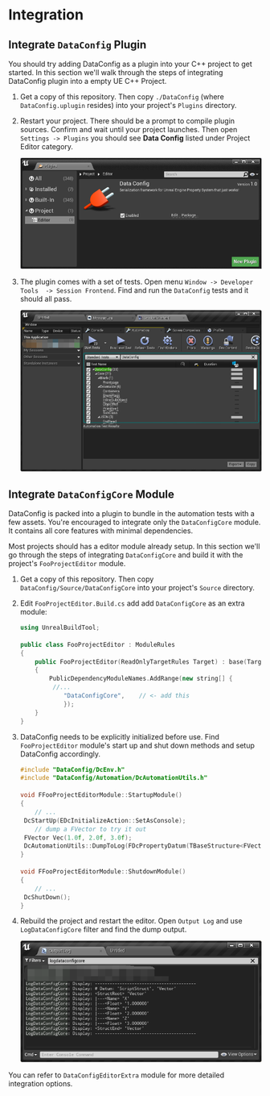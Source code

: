 # Integration

## Integrate `DataConfig` Plugin

You should try adding DataConfig as a plugin into your C++ project to get started.  In this section we'll walk through the steps of integrating DataConfig plugin into a empty UE C++ Project.

1. Get a copy of this repository. Then copy  `./DataConfig` (where `DataConfig.uplugin` resides) into your project's `Plugins` directory.

2. Restart your project. There should be a prompt to compile plugin sources. Confirm and wait until your project launches. Then open `Settings -> Plugins` you should see **Data Config** listed under Project Editor category.

   ![Integration-DataConfigPlugin](Images/Integration-DataConfigPlugin.png)

3. The plugin comes with a set of tests. Open menu `Window -> Developer Tools  -> Session Frontend`. Find and run the `DataConfig` tests and it should all pass.
   
   ![Integration-DataConfigAutomations](Images/Integration-DataConfigAutomations.png)

## Integrate `DataConfigCore` Module

DataConfig is packed into a plugin to bundle in the automation tests with a few assets. You're encouraged to integrate only the `DataConfigCore` module. It contains all core features with minimal dependencies. 

Most projects should has a editor module already setup. In this section we'll go through the steps of integrating `DataConfigCore` and build it with the project's `FooProjectEditor` module.

1. Get a copy of this repository. Then copy `DataConfig/Source/DataConfigCore` into your project's `Source` directory.

2. Edit `FooProjectEditor.Build.cs` add add `DataConfigCore` as an extra module:

   ```c++
   using UnrealBuildTool;
   
   public class FooProjectEditor : ModuleRules
   {
       public FooProjectEditor(ReadOnlyTargetRules Target) : base(Target)
       {
           PublicDependencyModuleNames.AddRange(new string[] { 
   			//...
               "DataConfigCore",	// <- add this
               });
       }
   }
   ```

3. DataConfig needs to be explicitly initialized before use. Find `FooProjectEditor` module's start up and shut down methods and setup DataConfig accordingly.

   ```c++
   #include "DataConfig/DcEnv.h"
   #include "DataConfig/Automation/DcAutomationUtils.h"
   
   void FFooProjectEditorModule::StartupModule()
   {
       // ...
   	DcStartUp(EDcInitializeAction::SetAsConsole);
       // dump a FVector to try it out
   	FVector Vec(1.0f, 2.0f, 3.0f);
   	DcAutomationUtils::DumpToLog(FDcPropertyDatum(TBaseStructure<FVector>::Get(), &Vec));
   }
   
   void FFooProjectEditorModule::ShutdownModule()
   {
       // ...
   	DcShutDown();
   }
   ```

4. Rebuild the project and restart the editor. Open `Output Log` and use `LogDataConfigCore` filter and find the dump output. 

   ![Integration-DataConfigCoreOutput](Images/Integration-DataConfigCoreOutput.png)

You can refer to `DataConfigEditorExtra` module for more detailed integration options.